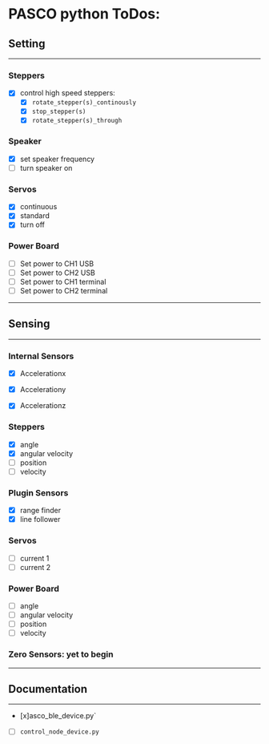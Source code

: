 # PASCO python ToDos:


## Setting
---
### Steppers

- [x] control high speed steppers:
    - [x] `rotate_stepper(s)_continously`
    - [x] `stop_stepper(s)`
    - [x] `rotate_stepper(s)_through`

### Speaker
- [x] set speaker frequency
- [ ] turn speaker on

### Servos

- [x] continuous
- [x] standard
- [x] turn off

### Power Board
- [ ] Set power to CH1 USB
- [ ] Set power to CH2 USB
- [ ] Set power to CH1 terminal
- [ ] Set power to CH2 terminal
---
## Sensing
---

### Internal Sensors
- [x] Accelerationx
- [x] Accelerationy
- [x] Accelerationz



### Steppers
- [x] angle
- [x] angular velocity
- [ ] position
- [ ] velocity 
### Plugin Sensors
- [x] range finder
- [x] line follower
### Servos
- [ ] current 1
- [ ] current 2

### Power Board 
- [ ] angle
- [ ] angular velocity
- [ ] position
- [ ] velocity

### Zero Sensors: yet to begin


---
## Documentation
---

- [x]asco_ble_device.py`
- [ ] `control_node_device.py`
